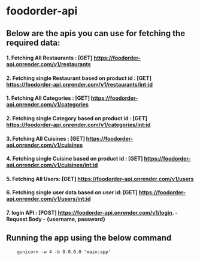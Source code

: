 # foodorder-api

## Below are the apis you can use for fetching the required data:

#### 1. Fetching All Restaurants : [GET] https://foodorder-api.onrender.com/v1/restaurants
#### 2. Fetching single Restaurant based on product id : [GET] https://foodorder-api.onrender.com/v1/restaurants/<int:id>
#### 1. Fetching All Categories : [GET] https://foodorder-api.onrender.com/v1/categories
#### 2. Fetching single Category based on product id : [GET] https://foodorder-api.onrender.com/v1/categories/<int:id>
#### 3. Fetching All Cuisines : [GET] https://foodorder-api.onrender.com/v1/cuisines
#### 4. Fetching single Cuisine based on product id : [GET] https://foodorder-api.onrender.com/v1/cuisines/<int:id>
#### 5. Fetching All Users: [GET] https://foodorder-api.onrender.com/v1/users
#### 6. Fetching single user data based on user id: [GET] https://foodorder-api.onrender.com/v1/users/<int:id>
#### 7. login API : [POST] https://foodorder-api.onrender.com/v1/login. - Request Body - {username, password}

## Running the app using the below command
        gunicorn -w 4 -b 0.0.0.0 'main:app'
